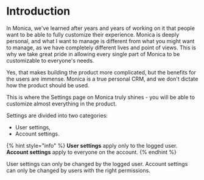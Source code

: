 # Introduction

In Monica, we've learned after years and years of working on it that people want to be able to fully customize their experience. Monica is deeply personal, and what I want to manage is different from what you might want to manage, as we have completely different lives and point of views. This is why we take great pride in allowing every single part of Monica to be customizable to everyone's needs.

Yes, that makes building the product more complicated, but the benefits for the users are immense. Monica is a true personal CRM, and we don't dictate how the product should be used.

This is where the Settings page on Monica truly shines - you will be able to customize almost everything in the product.

Settings are divided into two categories:

* User settings,
* Account settings.

{% hint style="info" %}
**User settings** apply only to the logged user. **Account settings** apply to everyone on the account.
{% endhint %}

User settings can only be changed by the logged user. Account settings can only be changed by users with the right permissions.
